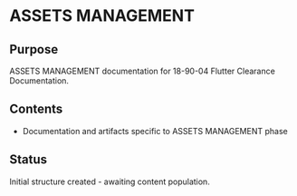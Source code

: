 # ASSETS MANAGEMENT

## Purpose
ASSETS MANAGEMENT documentation for 18-90-04 Flutter Clearance Documentation.

## Contents
- Documentation and artifacts specific to ASSETS MANAGEMENT phase

## Status
Initial structure created - awaiting content population.
